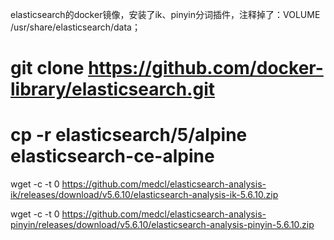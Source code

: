 
elasticsearch的docker镜像，安装了ik、pinyin分词插件，注释掉了：VOLUME /usr/share/elasticsearch/data；

# git clone https://github.com/docker-library/elasticsearch.git

# cp -r elasticsearch/5/alpine elasticsearch-ce-alpine

wget -c -t 0 https://github.com/medcl/elasticsearch-analysis-ik/releases/download/v5.6.10/elasticsearch-analysis-ik-5.6.10.zip

wget -c -t 0 https://github.com/medcl/elasticsearch-analysis-pinyin/releases/download/v5.6.10/elasticsearch-analysis-pinyin-5.6.10.zip


